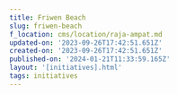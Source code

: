 ```yaml
---
title: Friwen Beach
slug: friwen-beach
f_location: cms/location/raja-ampat.md
updated-on: '2023-09-26T17:42:51.651Z'
created-on: '2023-09-26T17:42:51.651Z'
published-on: '2024-01-21T11:33:59.165Z'
layout: '[initiatives].html'
tags: initiatives
---
```



